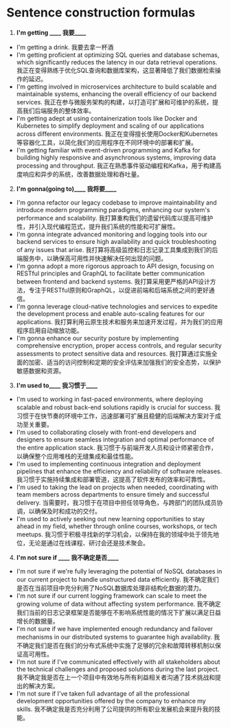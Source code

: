 # Sentence construction formulas

1. **I'm getting ____ 我要____**

* I'm getting a drink. 我要去拿一杯酒
* I'm getting proficient at optimizing SQL queries and database schemas, which significantly reduces the latency in our data retrieval operations.
  我正在变得熟练于优化SQL查询和数据库架构，这显著降低了我们数据检索操作的延迟。
* I'm getting involved in microservices architecture to build scalable and maintainable systems, enhancing the overall efficiency of our backend services.
  我正在参与微服务架构的构建，以打造可扩展和可维护的系统，提高我们后端服务的整体效率。
* I'm getting adept at using containerization tools like Docker and Kubernetes to simplify deployment and scaling of our applications across different environments.
  我正在变得擅长使用Docker和Kubernetes等容器化工具，以简化我们的应用程序在不同环境中的部署和扩展。
* I'm getting familiar with event-driven programming and Kafka for building highly responsive and asynchronous systems, improving data processing and throughput.
  我正在熟悉事件驱动编程和Kafka，用于构建高度响应和异步的系统，改善数据处理和吞吐量。

2. **I'm gonna(going to)____ 我将要____**

* I'm gonna refactor our legacy codebase to improve maintainability and introduce modern programming paradigms, enhancing our system's performance and scalability.
  我打算重构我们的遗留代码库以提高可维护性，并引入现代编程范式，提升我们系统的性能和可扩展性。
* I'm gonna integrate advanced monitoring and logging tools into our backend services to ensure high availability and quick troubleshooting of any issues that arise.
  我打算将高级监控和日志记录工具集成到我们的后端服务中，以确保高可用性并快速解决任何出现的问题。
* I'm gonna adopt a more rigorous approach to API design, focusing on RESTful principles and GraphQL to facilitate better communication between frontend and backend systems.
  我打算采用更严格的API设计方法，专注于RESTful原则和GraphQL，以促进前端和后端系统之间的更好通信。
* I'm gonna leverage cloud-native technologies and services to expedite the development process and enable auto-scaling features for our applications.
  我打算利用云原生技术和服务来加速开发过程，并为我们的应用程序启用自动缩放功能。
* I'm gonna enhance our security posture by implementing comprehensive encryption, proper access controls, and regular security assessments to protect sensitive data and resources.
  我打算通过实施全面的加密、适当的访问控制和定期的安全评估来加强我们的安全态势，以保护敏感数据和资源。

3. **I'm used to____ 我习惯于____**

* I'm used to working in fast-paced environments, where deploying scalable and robust back-end solutions rapidly is crucial for success.
  我习惯于在快节奏的环境中工作，迅速部署可扩展且稳健的后端解决方案对于成功至关重要。
* I'm used to collaborating closely with front-end developers and designers to ensure seamless integration and optimal performance of the entire application stack.
  我习惯于与前端开发人员和设计师紧密合作，以确保整个应用堆栈的无缝集成和最佳性能。
* I'm used to implementing continuous integration and deployment pipelines that enhance the efficiency and reliability of software releases.
  我习惯于实施持续集成和部署管道，这提高了软件发布的效率和可靠性。
* I'm used to taking the lead on projects when needed, coordinating with team members across departments to ensure timely and successful delivery.
  当需要时，我习惯于在项目中担任领导角色，与跨部门的团队成员协调，以确保及时和成功的交付。
* I'm used to actively seeking out new learning opportunities to stay ahead in my field, whether through online courses, workshops, or tech meetups.
  我习惯于积极寻找新的学习机会，以保持在我的领域中处于领先地位，无论是通过在线课程、研讨会还是技术聚会。

4. **I'm not sure if ____ 我不确定是否____**

* I'm not sure if we're fully leveraging the potential of NoSQL databases in our current project to handle unstructured data efficiently.
  我不确定我们是否在当前项目中充分利用了NoSQL数据库处理非结构化数据的潜力。
* I'm not sure if our current logging framework can scale to meet the growing volume of data without affecting system performance.
  我不确定我们当前的日志记录框架是否能够在不影响系统性能的情况下扩展以满足日益增长的数据量。
* I'm not sure if we have implemented enough redundancy and failover mechanisms in our distributed systems to guarantee high availability.
  我不确定我们是否在我们的分布式系统中实施了足够的冗余和故障转移机制以保证高可用性。
* I'm not sure if I've communicated effectively with all stakeholders about the technical challenges and proposed solutions during the last project.
  我不确定我是否在上一个项目中有效地与所有利益相关者沟通了技术挑战和提出的解决方案。
* I'm not sure if I've taken full advantage of all the professional development opportunities offered by the company to enhance my skills.
  我不确定我是否充分利用了公司提供的所有职业发展机会来提升我的技能。

